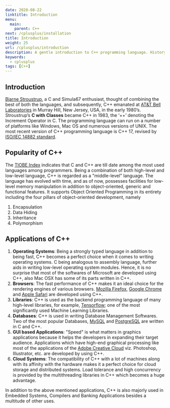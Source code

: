 ```yaml
---
date: 2020-08-22
linktitle: Introduction
menu:
  main:
    parent: C++
next: /cplusplus/installation
title: Introduction
weight: 25
url: /cplusplus/introduction
description: A gentle introduction to C++ programming language. History, Popularity and Applications.
keywords:
  - cplusplus
tags: [C++]  
---
```

## Introduction
[Bjarne Stroustrup](https://www.stroustrup.com/), a C and Simula67 enthusiast, thought of combining the best of both the languages, and subsequently, C++ emanated at [AT&T Bell Laboratories](https://en.wikipedia.org/wiki/Bell_Labs) in Murray Hill, New Jersey, USA, in the early 1980’s. Stroustrup’s **C with Classes** became C++ in 1983, the ‘++’ denoting the Increment Operator in C. The programming language can run on a number of platforms like Windows, Mac OS and numerous versions of UNIX. The most recent version of C++ programming language is C++ 17, revised by [ISO/IEC 14882 standard](https://isocpp.org/std/the-standard).

## Popularity of C++
The [TIOBE Index](https://www.tiobe.com/tiobe-index/cplusplus/) indicates that C and C++ are till date among the most used languages among programmers. Being a combination of both high-level and low-level language, C++ is regarded as a "middle-level" language. The language has evolved with time, and as of now, possesses facilities for low-level memory manipulation in addition to object-oriented, generic and functional features. It supports Object Oriented Programming in its entirety including the four pillars of object-oriented development, namely

1. Encapsulation
2. Data Hiding
3. Inheritance
4. Polymorphism

## Applications of C++
1. **Operating Systems**:
Being a strongly typed language in addition to being fast, C++ becomes a perfect choice when it comes to writing operating systems. C being analogous to assembly language, further aids in writing low-level operating system modules. Hence, it is no surprise that most of the softwares of Microsoft are developed using C++, also Mac OSX has some of its parts written in C++.
2. **Browsers**:
The fast performance of C++ makes it an ideal choice for the rendering engines of various browsers. [Mozilla Firefox](https://www.mozilla.org/en-US/firefox/new/), [Google Chrome](https://www.google.com/chrome/) and [Apple Safari](https://www.apple.com/in/safari/) are developed using C++.
3. **Libraries**:
C++ is used as the backend programming language of many high-level libraries, for example, [Tensorflow](https://www.tensorflow.org/); one of the most significantly used Machine Learning Libraries.
4. **Databases**:
C++ is used in writing Database Management Softwares. Two of the most popular Databases, [MySQL](https://www.mysql.com/) and [PostgreSQL](https://www.postgresql.org/) are written in C and C++.
5. **GUI based Applications**:
"Speed" is what matters in graphics applications because it helps the developers in expanding their target audience. Applications which have high-end graphical processing like most of the applications of the [Adobe Creative Cloud](https://www.adobe.com/in/creativecloud.html) viz. Photoshop, Illustrator, etc. are developed by using C++.
6. **Cloud Systems**:
The compatibility of C++ with a lot of machines along with its affinity with the hardware makes it a perfect choice for cloud storage and distributed systems. Load tolerance and high concurrency is provided by the multithreading libraries in C++ which becomes a huge advantage. 

In addition to the above mentioned applications, C++ is also majorly used in Embedded Systems, Compilers and Banking Applications besides a multitude of other uses.

